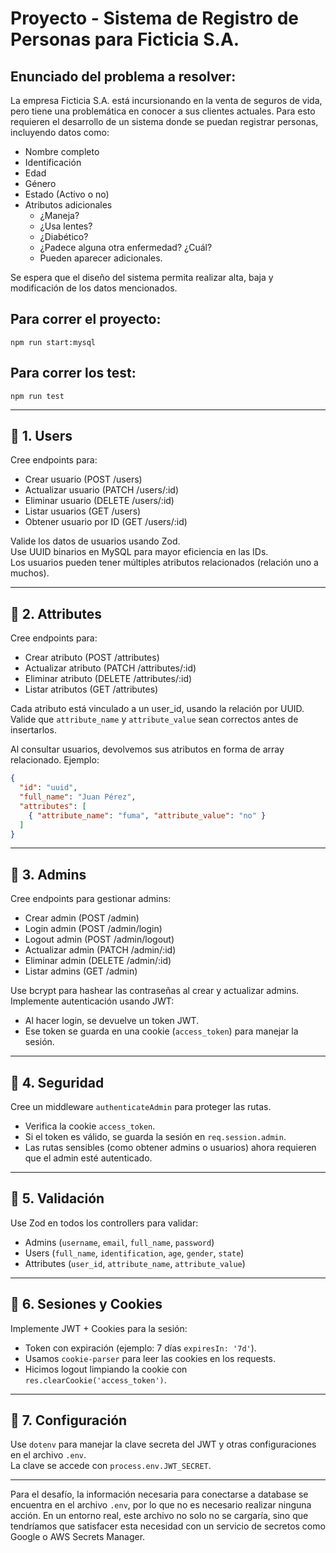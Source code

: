 # Proyecto - Sistema de Registro de Personas para Ficticia S.A.

## Enunciado del problema a resolver:

La empresa Ficticia S.A. está incursionando en la venta de seguros de vida, pero tiene una problemática en conocer a sus clientes actuales. Para esto requieren el desarrollo de un sistema donde se puedan registrar personas, incluyendo datos como:  
- Nombre completo  
- Identificación  
- Edad  
- Género  
- Estado (Activo o no)  
- Atributos adicionales  
  - ¿Maneja?  
  - ¿Usa lentes?  
  - ¿Diabético?  
  - ¿Padece alguna otra enfermedad? ¿Cuál?  
  - Pueden aparecer adicionales.  

Se espera que el diseño del sistema permita realizar alta, baja y modificación de los datos mencionados.

## Para correr el proyecto: 
```
npm run start:mysql
```

## Para correr los test:
```
npm run test
```

---

## 🔹 1. Users

Cree endpoints para:
- Crear usuario (POST /users)  
- Actualizar usuario (PATCH /users/:id)  
- Eliminar usuario (DELETE /users/:id)  
- Listar usuarios (GET /users)  
- Obtener usuario por ID (GET /users/:id)  

Valide los datos de usuarios usando Zod.  
Use UUID binarios en MySQL para mayor eficiencia en las IDs.  
Los usuarios pueden tener múltiples atributos relacionados (relación uno a muchos).

---

## 🔹 2. Attributes

Cree endpoints para:
- Crear atributo (POST /attributes)  
- Actualizar atributo (PATCH /attributes/:id)  
- Eliminar atributo (DELETE /attributes/:id)  
- Listar atributos (GET /attributes)  

Cada atributo está vinculado a un user_id, usando la relación por UUID.  
Valide que `attribute_name` y `attribute_value` sean correctos antes de insertarlos.  

Al consultar usuarios, devolvemos sus atributos en forma de array relacionado. Ejemplo:

```json
{
  "id": "uuid",
  "full_name": "Juan Pérez",
  "attributes": [
    { "attribute_name": "fuma", "attribute_value": "no" }
  ]
}
```

---

## 🔹 3. Admins

Cree endpoints para gestionar admins:
- Crear admin (POST /admin)  
- Login admin (POST /admin/login)  
- Logout admin (POST /admin/logout)  
- Actualizar admin (PATCH /admin/:id)  
- Eliminar admin (DELETE /admin/:id)  
- Listar admins (GET /admin)  

Use bcrypt para hashear las contraseñas al crear y actualizar admins.  
Implemente autenticación usando JWT:  
- Al hacer login, se devuelve un token JWT.  
- Ese token se guarda en una cookie (`access_token`) para manejar la sesión.

---

## 🔹 4. Seguridad

Cree un middleware `authenticateAdmin` para proteger las rutas.  
- Verifica la cookie `access_token`.  
- Si el token es válido, se guarda la sesión en `req.session.admin`.  
- Las rutas sensibles (como obtener admins o usuarios) ahora requieren que el admin esté autenticado.

---

## 🔹 5. Validación

Use Zod en todos los controllers para validar:
- Admins (`username`, `email`, `full_name`, `password`)  
- Users (`full_name`, `identification`, `age`, `gender`, `state`)  
- Attributes (`user_id`, `attribute_name`, `attribute_value`)

---

## 🔹 6. Sesiones y Cookies

Implemente JWT + Cookies para la sesión:
- Token con expiración (ejemplo: 7 días `expiresIn: '7d'`).  
- Usamos `cookie-parser` para leer las cookies en los requests.  
- Hicimos logout limpiando la cookie con `res.clearCookie('access_token')`.

---

## 🔹 7. Configuración

Use `dotenv` para manejar la clave secreta del JWT y otras configuraciones en el archivo `.env`.  
La clave se accede con `process.env.JWT_SECRET`.

---

Para el desafío, la información necesaria para conectarse a database se encuentra en el archivo `.env`, por lo que no es necesario realizar ninguna acción. En un entorno real, este archivo no solo no se cargaría, sino que tendríamos que satisfacer esta necesidad con un servicio de secretos como Google o AWS Secrets Manager.
